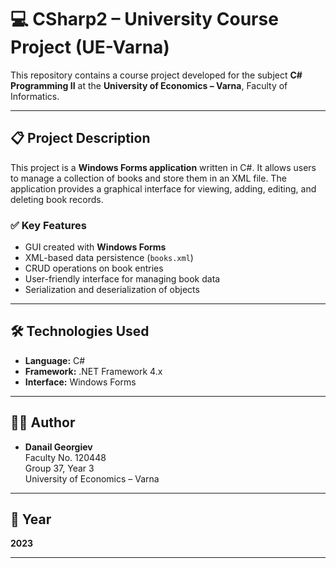 # 💻 CSharp2 – University Course Project (UE-Varna)

This repository contains a course project developed for the subject **C# Programming II** at the **University of Economics – Varna**, Faculty of Informatics.

---

## 📋 Project Description

This project is a **Windows Forms application** written in C#. It allows users to manage a collection of books and store them in an XML file. The application provides a graphical interface for viewing, adding, editing, and deleting book records.

### ✅ Key Features

- GUI created with **Windows Forms**
- XML-based data persistence (`books.xml`)
- CRUD operations on book entries
- User-friendly interface for managing book data
- Serialization and deserialization of objects

---

## 🛠️ Technologies Used

- **Language:** C#
- **Framework:** .NET Framework 4.x
- **Interface:** Windows Forms

---

## 👨‍💻 Author

- **Danail Georgiev**  
  Faculty No. 120448  
  Group 37, Year 3  
  University of Economics – Varna

---

## 📅 Year

**2023**

---
